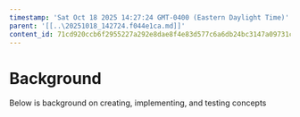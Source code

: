 ```yaml
---
timestamp: 'Sat Oct 18 2025 14:27:24 GMT-0400 (Eastern Daylight Time)'
parent: '[[..\20251018_142724.f044e1ca.md]]'
content_id: 71cd920ccb6f2955227a292e8dae8f4e83d577c6a6db24bc3147a09731c0b02d
---
```


# Background

Below is background on creating, implementing, and testing concepts
